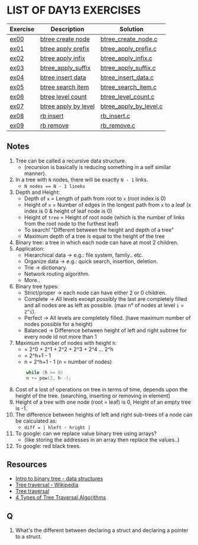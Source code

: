 # LIST OF DAY13 EXERCISES

|Exercise        |Description                    |Solution                     |
|-------------|-------------------------------|-----------------------------|
|[ex00](https://github.com/achrafelkhnissi/CS/blob/master/1337/DAYS/DAY13/ex00)      |[btree create node](https://github.com/achrafelkhnissi/CS/blob/master/1337/DAYS/DAY13/ex00/README.md)          |[btree_create_node.c](https://github.com/achrafelkhnissi/CS/blob/master/1337/DAYS/DAY13/ex00/btree_create_node.c) |
|[ex01](https://github.com/achrafelkhnissi/CS/blob/master/1337/DAYS/DAY13/ex01)     |[btree apply prefix](https://github.com/achrafelkhnissi/CS/blob/master/1337/DAYS/DAY13/ex01/README.md)  |[btree_apply_prefix.c](https://github.com/achrafelkhnissi/CS/blob/master/1337/DAYS/DAY13/ex01/btree_apply_prefix.c)  |
|[ex02](https://github.com/achrafelkhnissi/CS/blob/master/1337/DAYS/DAY13/ex02)   |[btree apply infix](https://github.com/achrafelkhnissi/CS/blob/master/1337/DAYS/DAY13/ex02/README.md)           |[btree_apply_infix.c](https://github.com/achrafelkhnissi/CS/blob/master/1337/DAYS/DAY13/ex02/btree_apply_infix.c)         |
|[ex03](https://github.com/achrafelkhnissi/CS/blob/master/1337/DAYS/DAY13/ex03)   |[btree_apply_suffix](https://github.com/achrafelkhnissi/CS/blob/master/1337/DAYS/DAY13/ex03/README.md)           |[btree_apply_suffix.c](https://github.com/achrafelkhnissi/CS/blob/master/1337/DAYS/DAY13/ex03/btree_apply_suffix.c)      |
|[ex04](https://github.com/achrafelkhnissi/CS/blob/master/1337/DAYS/DAY13/ex04)   |[btree insert data](https://github.com/achrafelkhnissi/CS/blob/master/1337/DAYS/DAY13/ex04/README.md)        |[btree_insert_data.c](https://github.com/achrafelkhnissi/CS/blob/master/1337/DAYS/DAY13/ex04/btree_insert_data.c)  |
|[ex05](https://github.com/achrafelkhnissi/CS/blob/master/1337/DAYS/DAY13/ex05)   |[btree search item](https://github.com/achrafelkhnissi/CS/blob/master/1337/DAYS/DAY13/ex05/README.md)       |[btree_search_item.c](https://github.com/achrafelkhnissi/CS/blob/master/1337/DAYS/DAY13/ex05/btree_search_item.c)       |
|[ex06](https://github.com/achrafelkhnissi/CS/blob/master/1337/DAYS/DAY13/ex06)   |[btree level count](https://github.com/achrafelkhnissi/CS/blob/master/1337/DAYS/DAY13/ex06/README.md)           |[btree_level_count.c](https://github.com/achrafelkhnissi/CS/blob/master/1337/DAYS/DAY13/ex06/btree_level_count.c) |
|[ex07](https://github.com/achrafelkhnissi/CS/blob/master/1337/DAYS/DAY13/ex07)   |[btree apply by level](https://github.com/achrafelkhnissi/CS/blob/master/1337/DAYS/DAY13/ex07/README.md)        |[btree_apply_by_level.c](https://github.com/achrafelkhnissi/CS/blob/master/1337/DAYS/DAY13/ex07/btree_apply_by_level.c)       |
|[ex08](https://github.com/achrafelkhnissi/CS/blob/master/1337/DAYS/DAY13/ex08)   |[rb insert](https://github.com/achrafelkhnissi/CS/blob/master/1337/DAYS/DAY13/ex08/README.md)     |[rb_insert.c](https://github.com/achrafelkhnissi/CS/blob/master/1337/DAYS/DAY13/ex08/rb_insert.c)|
|[ex09](https://github.com/achrafelkhnissi/CS/blob/master/1337/DAYS/DAY13/ex09)   |[rb remove](https://github.com/achrafelkhnissi/CS/blob/master/1337/DAYS/DAY13/ex09/README.md) |[rb_remove.c](https://github.com/achrafelkhnissi/CS/blob/master/1337/DAYS/DAY13/ex09/rb_remove.c) |

## Notes
1. Tree can be called a recursive data structure.
	- (recursion is basically is reducing something in a self similar manner).
2. In a tree with `N` nodes, there will be exactly `N - 1` links.
	- `N nodes == N - 1 lineks`
3. Depth and Height:
	- Depth of `x` = Length of path from root to `x` (root index is 0)
	- Height of `x` = Number of edges in the longest path from `x` to a leaf (x index is 0 & height of leaf node is 0)
	- Height of `tree` = Height of root node (which is the number of links from the root node to the furthest leaf) 
	- To search! "Different between the height and depth of a tree"
	- Maximum depth of a tree is equal to the height of the tree
4. Binary tree: a tree in which each node can have at most 2 children.
5. Application:
	- Hierarchical data -> e.g.: file system, family.. etc.
	- Organize data -> e.g.: quick search, insertion, deletion.
	- Trie -> dictionary.
	- Network routing algorithm.
	- More..
6. Binary tree types:
	- Strict/proper -> each node can have either 2 or 0 children.
	- Complete -> All levels except possibly the last are completely filled and all nodes are as left as possible. (max n° of nodes at level `i` = `2^i`).
	- Perfect -> All levels are completely filled. (have maximum number of nodes possible for a height)
	- Balanced -> Difference between height of left and right subtree for every node id not more than 1
7. Maximum number of nodes with height `h`:
	- = 2^0 + 2^1 + 2^2 + 2^3 + 2^4 ... 2^h
	- = 2^h+1 - 1
	- n = 2^h+1 - 1 (n = number of nodes)
	```c
		while (h >= 0)
		n += pow(2, h--);
	```
8. Cost of a lost of operations on tree in terms of time, depends upon the height of the tree. (searching, inserting or removing in element)
9. Height of a tree with one node (root = leaf) is 0, Height of an empty tree is -1.
10. The difference between heights of left and right sub-trees of a node can be calculated as:
	- `diff = | hleft - hright |`
11. To google: can we replace value binary tree using arrays?
	- (like storing the addresses in an array then replace the values..)
12. To google: red black trees. 


## Resources
- [Intro to binary tree - data structures](https://www.youtube.com/watch?v=qH6yxkw0u78&list=PL2_aWCzGMAwI3W_JlcBbtYTwiQSsOTa6P&index=26)
- [Tree traversal - Wikipedia](https://en.wikipedia.org/wiki/Tree_traversal#Pre-order,_NLR)
- [Tree traversal](https://www.cs.sfu.ca/~ggbaker/zju/math/traversal.html)
- [4 Types of Tree Traversal Algorithms](https://towardsdatascience.com/4-types-of-tree-traversal-algorithms-d56328450846)

## Q
1. What's the different between declaring a struct and declaring a pointer to a struct.

